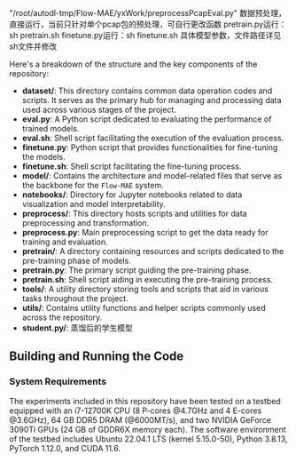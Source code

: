 
"/root/autodl-tmp/Flow-MAE/yxWork/preprocessPcapEval.py" 数据预处理，直接运行，当前只针对单个pcap包的预处理，可自行更改函数
pretrain.py运行：sh pretrain.sh
finetune.py运行：sh finetune.sh
具体模型参数，文件路径详见sh文件并修改

Here's a breakdown of the structure and the key components of the repository:

- **dataset/**: This directory contains common data operation codes and scripts. It serves as the primary hub for managing and processing data used across various stages of the project.
- **eval.py**: A Python script dedicated to evaluating the performance of trained models.
- **eval.sh**: Shell script facilitating the execution of the evaluation process.
- **finetune.py**: Python script that provides functionalities for fine-tuning the models.
- **finetune.sh**: Shell script facilitating the fine-tuning process.
- **model/**: Contains the architecture and model-related files that serve as the backbone for the `Flow-MAE` system.
- **notebooks/**: Directory for Jupyter notebooks related to data visualization and model interpretability.
- **preprocess/**: This directory hosts scripts and utilities for data preprocessing and transformation.
- **preprocess.py**: Main preprocessing script to get the data ready for training and evaluation.
- **pretrain/**: A directory containing resources and scripts dedicated to the pre-training phase of models.
- **pretrain.py**: The primary script guiding the pre-training phase.
- **pretrain.sh**: Shell script aiding in executing the pre-training process.
- **tools/**: A utility directory storing tools and scripts that aid in various tasks throughout the project.
- **utils/**: Contains utility functions and helper scripts commonly used across the repository.
- **student.py/**: 蒸馏后的学生模型
## Building and Running the Code

### System Requirements

The experiments included in this repository have been tested on a testbed equipped with an i7-12700K CPU (8 P-cores @4.7GHz and 4 E-cores @3.6GHz), 64 GB DDR5 DRAM (@6000MT/s), and two NVIDIA GeForce 3090Ti GPUs (24 GB of GDDR6X memory each). The software environment of the testbed includes Ubuntu 22.04.1 LTS (kernel 5.15.0-50), Python 3.8.13, PyTorch 1.12.0, and CUDA 11.6.
